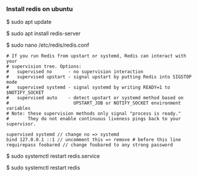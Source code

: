 
### Install redis on ubuntu 

$ sudo apt update

$ sudo apt install redis-server

$ sudo nano /etc/redis/redis.conf

```
# If you run Redis from upstart or systemd, Redis can interact with your
# supervision tree. Options:
#   supervised no      - no supervision interaction
#   supervised upstart - signal upstart by putting Redis into SIGSTOP mode
#   supervised systemd - signal systemd by writing READY=1 to $NOTIFY_SOCKET
#   supervised auto    - detect upstart or systemd method based on
#                        UPSTART_JOB or NOTIFY_SOCKET environment variables
# Note: these supervision methods only signal "process is ready."
#       They do not enable continuous liveness pings back to your supervisor.

supervised systemd // change no => systemd
bind 127.0.0.1 ::1 // uncomment this => remove # before this line 
requirepass foobared // change foobared to any strong password 

```


$ sudo systemctl restart redis.service

$ sudo systemctl restart redis